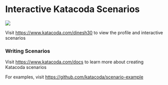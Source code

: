# Interactive Katacoda Scenarios

[![](http://shields.katacoda.com/katacoda/dinesh30/count.svg)](https://www.katacoda.com/dinesh30 "Get your profile on Katacoda.com")

Visit https://www.katacoda.com/dinesh30 to view the profile and interactive scenarios

### Writing Scenarios
Visit https://www.katacoda.com/docs to learn more about creating Katacoda scenarios

For examples, visit https://github.com/katacoda/scenario-example
